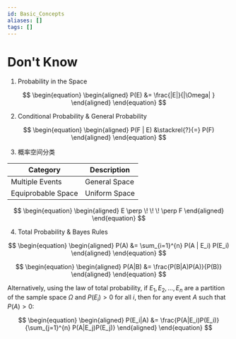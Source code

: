 ```yaml
---
id: Basic_Concepts
aliases: []
tags: []
---
```


# Don't Know

1. Probability in the Space

$$
\begin{equation}
\begin{aligned}
P(E) &= \frac{|E|}{|\Omega| } 
\end{aligned}
\end{equation}
$$

2. Conditional Probability & General Probability

$$
\begin{equation}
\begin{aligned}
P(F | E) &\stackrel{?}{=} P(F)
\end{aligned}
\end{equation}
$$

3. 概率空间分类

| Category | Description |
|---|---|
| Multiple Events | General Space |
| Equiprobable Space | Uniform Space |

$$
\begin{equation}
\begin{aligned}
E \perp \! \! \! \perp F
\end{aligned}
\end{equation}
$$

4. Total Probability & Bayes Rules

$$
\begin{equation}
\begin{aligned}
P(A) &= \sum_{i=1}^{n} P(A | E_i) P(E_i)
\end{aligned}
\end{equation}
$$

$$
\begin{equation}
\begin{aligned}
P(A|B) &= \frac{P(B|A)P(A)}{P(B)}
\end{aligned}
\end{equation}
$$

Alternatively, using the law of total probability, if $E_1, E_2, \dots, E_n$ are a partition of the sample space $\Omega$ and $P(E_i) > 0$ for all $i$, then for any event $A$ such that $P(A) > 0$:

$$
\begin{equation}
\begin{aligned}
P(E_i|A) &= \frac{P(A|E_i)P(E_i)}{\sum_{j=1}^{n} P(A|E_j)P(E_j)}
\end{aligned}
\end{equation}
$$
